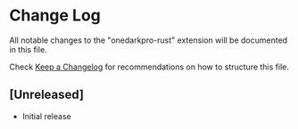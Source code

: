 # Change Log

All notable changes to the "onedarkpro-rust" extension will be documented in this file.

Check [Keep a Changelog](http://keepachangelog.com/) for recommendations on how to structure this file.

## [Unreleased]

- Initial release
